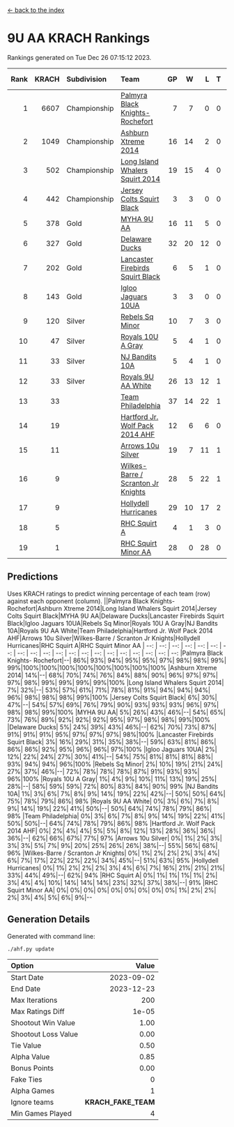 [<- back to the index](readme.md)
# 9U AA KRACH Rankings
Rankings generated on Tue Dec 26 07:15:12 2023.

Rank|KRACH|Subdivision|Team|GP|W|L|T|OTW|OTL|SoS|Exp Wins|Win Diff
---:|---:|:---|:---|---:|---:|---:|---:|---:|---:|---:|---:|---:
1|6607|Championship|[Palmyra Black Knights- Rochefort](https://gamesheetstats.com/seasons/3659/teams/140260/schedule)|7|7|0|0|0|0|134|7.8|-0.0
2|1049|Championship|[Ashburn Xtreme 2014](https://gamesheetstats.com/seasons/3659/teams/140217/schedule)|16|14|2|0|0|0|177|14.9|0.0
3|502|Championship|[Long Island Whalers Squirt 2014](https://gamesheetstats.com/seasons/3659/teams/140221/schedule)|19|15|4|0|1|0|219|15.9|0.0
4|442|Championship|[Jersey Colts Squirt Black](https://gamesheetstats.com/seasons/3659/teams/140254/schedule)|3|3|0|0|0|0|18|3.9|0.0
5|378|Gold|[MYHA 9U AA](https://gamesheetstats.com/seasons/3659/teams/140222/schedule)|16|11|5|0|2|0|256|11.9|0.0
6|327|Gold|[Delaware Ducks](https://gamesheetstats.com/seasons/3659/teams/140218/schedule)|32|20|12|0|0|3|853|20.8|-0.0
7|202|Gold|[Lancaster Firebirds Squirt Black](https://gamesheetstats.com/seasons/3659/teams/140256/schedule)|6|5|1|0|0|0|64|5.9|0.0
8|143|Gold|[Igloo Jaguars 10UA](https://gamesheetstats.com/seasons/3659/teams/140253/schedule)|3|3|0|0|0|0|6|3.9|0.0
9|120|Silver|[Rebels Sq Minor](https://gamesheetstats.com/seasons/3659/teams/140223/schedule)|10|7|3|0|1|1|165|7.9|0.0
10|47|Silver|[Royals 10U A Gray](https://gamesheetstats.com/seasons/3659/teams/140262/schedule)|5|4|1|0|0|0|12|4.9|0.0
11|33|Silver|[NJ Bandits 10A](https://gamesheetstats.com/seasons/3659/teams/140259/schedule)|5|4|1|0|0|0|12|4.9|0.0
12|33|Silver|[Royals 9U AA White](https://gamesheetstats.com/seasons/3659/teams/140225/schedule)|26|13|12|1|0|0|153|14.4|0.0
13|33||[Team Philadelphia](https://gamesheetstats.com/seasons/3659/teams/140265/schedule)|37|14|22|1|2|1|564|15.4|0.0
14|19||[Hartford Jr. Wolf Pack 2014 AHF](https://gamesheetstats.com/seasons/3659/teams/140219/schedule)|12|6|6|0|0|0|125|6.9|0.0
15|11||[Arrows 10u Silver](https://gamesheetstats.com/seasons/3659/teams/140216/schedule)|19|7|11|1|1|0|127|8.4|0.0
16|9||[Wilkes-Barre / Scranton Jr Knights](https://gamesheetstats.com/seasons/3659/teams/140228/schedule)|28|5|22|1|0|1|625|6.4|0.0
17|9||[Hollydell Hurricanes](https://gamesheetstats.com/seasons/3659/teams/140220/schedule)|29|10|17|2|0|0|86|11.9|0.0
18|5||[RHC Squirt A](https://gamesheetstats.com/seasons/3659/teams/140261/schedule)|4|1|3|0|0|0|13|1.9|0.0
19|1||[RHC Squirt Minor AA](https://gamesheetstats.com/seasons/3659/teams/140224/schedule)|28|0|28|0|0|1|98|0.9|0.0

## Predictions
Uses KRACH ratings to predict winning percentage of each team (row) against each opponent (column).
||Palmyra Black Knights- Rochefort|Ashburn Xtreme 2014|Long Island Whalers Squirt 2014|Jersey Colts Squirt Black|MYHA 9U AA|Delaware Ducks|Lancaster Firebirds Squirt Black|Igloo Jaguars 10UA|Rebels Sq Minor|Royals 10U A Gray|NJ Bandits 10A|Royals 9U AA White|Team Philadelphia|Hartford Jr. Wolf Pack 2014 AHF|Arrows 10u Silver|Wilkes-Barre / Scranton Jr Knights|Hollydell Hurricanes|RHC Squirt A|RHC Squirt Minor AA
| --: | --: | --: | --: | --: | --: | --: | --: | --: | --: | --: | --: | --: | --: | --: | --: | --: | --: | --: | --: 
|Palmyra Black Knights- Rochefort|--| 86%| 93%| 94%| 95%| 95%| 97%| 98%| 98%| 99%| 99%|100%|100%|100%|100%|100%|100%|100%|100%
|Ashburn Xtreme 2014| 14%|--| 68%| 70%| 74%| 76%| 84%| 88%| 90%| 96%| 97%| 97%| 97%| 98%| 99%| 99%| 99%| 99%|100%
|Long Island Whalers Squirt 2014|  7%| 32%|--| 53%| 57%| 61%| 71%| 78%| 81%| 91%| 94%| 94%| 94%| 96%| 98%| 98%| 98%| 99%|100%
|Jersey Colts Squirt Black|  6%| 30%| 47%|--| 54%| 57%| 69%| 76%| 79%| 90%| 93%| 93%| 93%| 96%| 97%| 98%| 98%| 99%|100%
|MYHA 9U AA|  5%| 26%| 43%| 46%|--| 54%| 65%| 73%| 76%| 89%| 92%| 92%| 92%| 95%| 97%| 98%| 98%| 99%|100%
|Delaware Ducks|  5%| 24%| 39%| 43%| 46%|--| 62%| 70%| 73%| 87%| 91%| 91%| 91%| 95%| 97%| 97%| 97%| 98%|100%
|Lancaster Firebirds Squirt Black|  3%| 16%| 29%| 31%| 35%| 38%|--| 59%| 63%| 81%| 86%| 86%| 86%| 92%| 95%| 96%| 96%| 97%|100%
|Igloo Jaguars 10UA|  2%| 12%| 22%| 24%| 27%| 30%| 41%|--| 54%| 75%| 81%| 81%| 81%| 88%| 93%| 94%| 94%| 96%|100%
|Rebels Sq Minor|  2%| 10%| 19%| 21%| 24%| 27%| 37%| 46%|--| 72%| 78%| 78%| 78%| 87%| 91%| 93%| 93%| 96%|100%
|Royals 10U A Gray|  1%|  4%|  9%| 10%| 11%| 13%| 19%| 25%| 28%|--| 58%| 59%| 59%| 72%| 80%| 83%| 84%| 90%| 99%
|NJ Bandits 10A|  1%|  3%|  6%|  7%|  8%|  9%| 14%| 19%| 22%| 42%|--| 50%| 50%| 64%| 75%| 78%| 79%| 86%| 98%
|Royals 9U AA White|  0%|  3%|  6%|  7%|  8%|  9%| 14%| 19%| 22%| 41%| 50%|--| 50%| 64%| 74%| 78%| 79%| 86%| 98%
|Team Philadelphia|  0%|  3%|  6%|  7%|  8%|  9%| 14%| 19%| 22%| 41%| 50%| 50%|--| 64%| 74%| 78%| 79%| 86%| 98%
|Hartford Jr. Wolf Pack 2014 AHF|  0%|  2%|  4%|  4%|  5%|  5%|  8%| 12%| 13%| 28%| 36%| 36%| 36%|--| 62%| 66%| 67%| 77%| 97%
|Arrows 10u Silver|  0%|  1%|  2%|  3%|  3%|  3%|  5%|  7%|  9%| 20%| 25%| 26%| 26%| 38%|--| 55%| 56%| 68%| 96%
|Wilkes-Barre / Scranton Jr Knights|  0%|  1%|  2%|  2%|  2%|  3%|  4%|  6%|  7%| 17%| 22%| 22%| 22%| 34%| 45%|--| 51%| 63%| 95%
|Hollydell Hurricanes|  0%|  1%|  2%|  2%|  2%|  3%|  4%|  6%|  7%| 16%| 21%| 21%| 21%| 33%| 44%| 49%|--| 62%| 94%
|RHC Squirt A|  0%|  1%|  1%|  1%|  1%|  2%|  3%|  4%|  4%| 10%| 14%| 14%| 14%| 23%| 32%| 37%| 38%|--| 91%
|RHC Squirt Minor AA|  0%|  0%|  0%|  0%|  0%|  0%|  0%|  0%|  0%|  1%|  2%|  2%|  2%|  3%|  4%|  5%|  6%|  9%|--

## Generation Details

Generated with command line:
```
./ahf.py update
```

| Option | Value |
| :----- | ----: |
| Start Date | 2023-09-02 |
| End Date | 2023-12-23 |
| Max Iterations | 200 |
| Max Ratings Diff | 1e-05 |
| Shootout Win Value | 1.00 |
| Shootout Loss Value | 0.00 |
| Tie Value | 0.50 |
| Alpha Value | 0.85 |
| Bonus Points | 0.00 |
| Fake Ties | 0 |
| Alpha Games | 1 |
| Ignore teams | __KRACH_FAKE_TEAM__ |
| Min Games Played | 4 |

